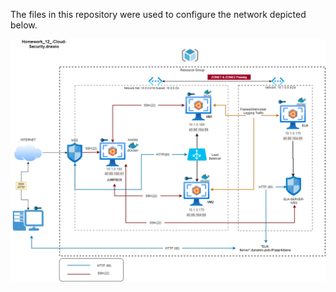 <p>The files in this repository were used to configure the network depicted below.</p>
<p><a href="https://github.com/felixwubootcamp/Homework_13-Github/blob/main/Homework_12_-Cloud-Security.png" target="_blank" rel="noopener noreferrer"><img src="https://github.com/felixwubootcamp/Homework_13-Github/blob/main/Homework_12_-Cloud-Security.png" alt="Diagram" /></a></p>
